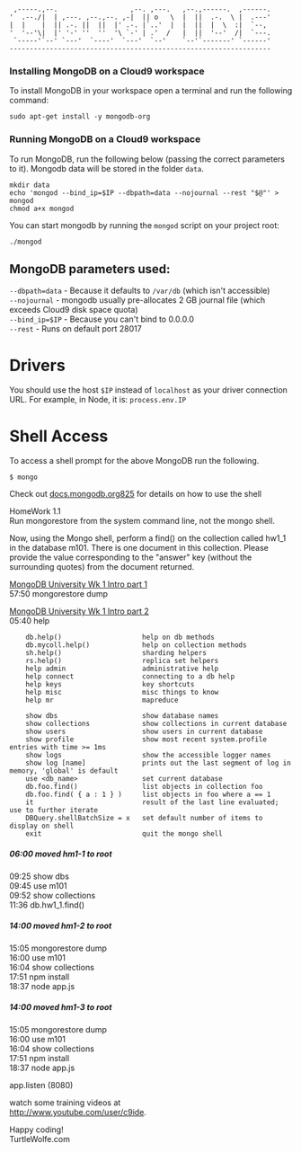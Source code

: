 
     ,-----.,--.                  ,--. ,---.   ,--.,------.  ,------.
    '  .--./|  | ,---. ,--.,--. ,-|  || o   \  |  ||  .-.  \ |  .---'
    |  |    |  || .-. ||  ||  |' .-. |`..'  |  |  ||  |  \  :|  `--, 
    '  '--'\|  |' '-' ''  ''  '\ `-' | .'  /   |  ||  '--'  /|  `---.
     `-----'`--' `---'  `----'  `---'  `--'    `--'`-------' `------'
    ----------------------------------------------------------------- 
 
<h3>Installing MongoDB on a Cloud9 workspace</h3>

<p>To install MongoDB in your workspace open a terminal and run the following command:</p>

<p></p><pre><code class="hljs cs">sudo apt-<span class="hljs-keyword">get</span> install -y mongodb-org</code></pre>

<h3>Running MongoDB on a Cloud9 workspace</h3>

<p>To run MongoDB, run the following below (passing the correct parameters to it). Mongodb data will be stored in the folder <code>data</code>.</p>

<p></p><pre><code class="hljs ruby">mkdir data
echo <span class="hljs-string">'mongod --bind_ip=$IP --dbpath=data --nojournal --rest "$@"'</span> &gt; mongod
chmod a+x mongod</code></pre>

<p>You can start mongodb by running the <code>mongod</code> script on your project root:</p>

<p></p><pre><code class="hljs ruby">./mongod</code></pre>

<h2>MongoDB parameters used:</h2>

<p><code>--dbpath=data</code> - Because it defaults to <code>/var/db</code> (which isn't accessible)<br><code>--nojournal</code> - mongodb usually pre-allocates 2 GB journal file  
(which exceeds Cloud9 disk space quota)<br><code>--bind_ip=$IP</code> - Because you can't bind to 0.0.0.0<br><code>--rest</code> - Runs on default port 28017</p>

<h1>Drivers</h1>

<p>You should use the host <code>$IP</code> instead of <code>localhost</code> as your driver connection URL. For example, in Node, it is: <code>process.env.IP</code></p>

<h1>Shell Access</h1>

<p>To access a shell prompt for the above MongoDB run the following.</p>

<p></p><pre><code class="hljs ruby">$ mongo</code></pre>

<p>Check out <a href="http://docs.mongodb.org/manual/reference/mongo-shell/" rel="nofollow">docs.mongodb.org<span class="badge badge-notification clicks" title="825 clicks">825</span></a> for details on how to use the shell</p></div>

HomeWork 1.1  
Run mongorestore from the system command line, not the mongo shell.  

Now, using the Mongo shell, perform a find() on the collection called hw1_1 in the database m101. There is one document in this collection. Please provide the value corresponding to the "answer" key (without the surrounding quotes) from the document returned.

[MongoDB University Wk 1 Intro part 1](https://www.twitch.tv/videos/217252887 "1 hour")  
57:50     mongorestore dump  

[MongoDB University Wk 1 Intro part 2](https://www.twitch.tv/videos/217255411 "hour and a half")  
05:40     help  

        db.help()                    help on db methods
        db.mycoll.help()             help on collection methods
        sh.help()                    sharding helpers
        rs.help()                    replica set helpers
        help admin                   administrative help
        help connect                 connecting to a db help
        help keys                    key shortcuts
        help misc                    misc things to know
        help mr                      mapreduce

        show dbs                     show database names
        show collections             show collections in current database
        show users                   show users in current database
        show profile                 show most recent system.profile entries with time >= 1ms
        show logs                    show the accessible logger names
        show log [name]              prints out the last segment of log in memory, 'global' is default
        use <db_name>                set current database
        db.foo.find()                list objects in collection foo
        db.foo.find( { a : 1 } )     list objects in foo where a == 1
        it                           result of the last line evaluated; use to further iterate
        DBQuery.shellBatchSize = x   set default number of items to display on shell
        exit                         quit the mongo shell


#####     06:00     moved hm1-1 to root 
09:25     show dbs  
09:45     use m101  
09:52     show collections  
11:36     db.hw1_1.find()

#####     14:00     moved hm1-2 to root  
15:05     mongorestore dump  
16:00     use m101  
16:04     show collections  
17:51     npm install  
18:37     node app.js  

#####     14:00     moved hm1-3 to root  
15:05     mongorestore dump  
16:00     use m101  
16:04     show collections  
17:51     npm install  
18:37     node app.js  

app.listen (8080)

watch some training videos at  
http://www.youtube.com/user/c9ide.  

Happy coding!  
TurtleWolfe.com

